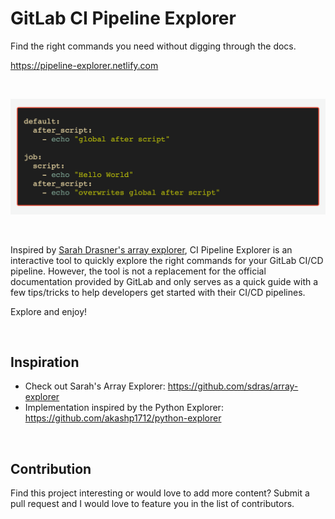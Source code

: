 # GitLab CI Pipeline Explorer
Find the right commands you need without digging through the docs.

https://pipeline-explorer.netlify.com

<br>

![](/docs/assets/demo.png)

<br>

Inspired by [Sarah Drasner's array explorer](https://github.com/sdras/array-explorer), CI Pipeline Explorer is an interactive tool to quickly explore the right commands for your GitLab CI/CD pipeline. However, the tool is not a replacement for the official documentation provided by GitLab and only serves as a quick guide with a few tips/tricks to help developers get started with their CI/CD pipelines.

Explore and enjoy!

<br>

## Inspiration
- Check out Sarah's Array Explorer: https://github.com/sdras/array-explorer
- Implementation inspired by the Python Explorer: https://github.com/akashp1712/python-explorer

<br>

## Contribution
Find this project interesting or would love to add more content? Submit a pull request and I would love to feature you in the list of contributors.